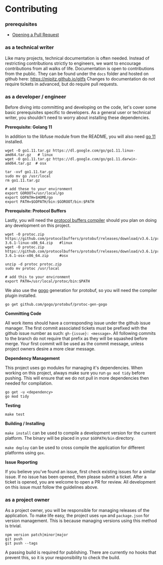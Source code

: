 Contributing
===

### prerequisites

* [Opening a Pull Request](https://help.github.com/articles/about-pull-requests/)

### as a technical writer

Like many projects, technical documentation is often needed.
Instead of restricting contributions strictly to engineers, we want to encourage contributions from all walks of life.
Documentation is open to contributions from the public.
They can be found under the `docs` folder and hosted on github here: https://mjpitz.github.io/gitfs
Changes to documentation do not require tickets in advanced, but do require pull requests.

### as a developer / engineer

Before diving into committing and developing on the code, let's cover some basic prerequisites specific to developers.
As a general user or technical writer, you shouldn't need to worry about installing these dependencies. 

**Prerequisite: Golang 11**

In addition to the libfuse module from the README, you will also need [go 11](https://golang.org/doc/install) installed.

```
wget -O go1.11.tar.gz https://dl.google.com/go/go1.11.linux-amd64.tar.gz   # linux
wget -O go1.11.tar.gz https://dl.google.com/go/go1.11.darwin-amd64.tar.gz  # osx

tar -xvf go1.11.tar.gz
sudo mv go /usr/local
rm go1.11.tar.gz

# add these to your environment
export GOROOT=/usr/local/go
export GOPATH=$HOME/go
export PATH=$GOPATH/bin:$GOROOT/bin:$PATH
```
  
**Prerequisite: Protocol Buffers**

Lastly, you will need the [protocol buffers compiler](https://developers.google.com/protocol-buffers/docs/downloads) should you plan on doing any development on this project.

```
wget -O protoc.zip https://github.com/protocolbuffers/protobuf/releases/download/v3.6.1/protoc-3.6.1-linux-x86_64.zip   #linux
wget -O protoc.zip https://github.com/protocolbuffers/protobuf/releases/download/v3.6.1/protoc-3.6.1-osx-x86_64.zip     #osx

unzip -d protoc protoc.zip
sudo mv protoc /usr/local

# add this to your environment 
export PATH=/usr/local/protoc/bin:$PATH
```

We also use the [gogo](https://github.com/gogo/protobuf) generation for protobuf, so you will need the compiler plugin installed.

```
go get github.com/gogo/protobuf/protoc-gen-gogo
```

**Committing Code**

All work items should have a corresponding issue under the github issue manager.
The first commit associated tickets must be prefixed with the github issue number as such: `gh-{issue}: <message>`.
All following commits to the branch do not require that prefix as they will be squashed before merge.
Your first commit will be used as the commit message, unless project owners desire a more clear message.

**Dependency Management**

This project uses go modules for managing it's dependencies.
When working on this project, always make sure you run `go mod tidy` before pushing.
This will ensure that we do not pull in more dependencies then needed for compilation. 

```
go get -u <dependency>
go mod tidy
```

**Testing**

```
make test
```

**Building / Installing**

`make install` can be used to compile a development version for the current platform.
The binary will be placed in your `$GOPATH/bin` directory.

`make deploy` can be used to cross compile the application for different platforms using `gox`.

**Issue Reporting**

If you believe you've found an issue, first check existing issues for a similar issue.
If no issue has been opened, then please submit a ticket.
After a ticket is opened, you are welcome to open a PR for review.
All development on this issue must follow the guidelines above.

### as a project owner

As a project owner, you will be responsible for managing releases of the application.
To make life easy, the project uses `npm` and `package.json` for version management.
This is because managing versions using this method is trivial.

```
npm version patch|minor|major
git push
git push --tags
```

A passing build is required for publishing.
There are currently no hooks that prevent this, so it is your responsibility to check the build. 

